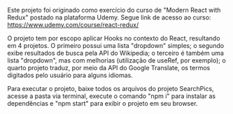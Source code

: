 Este projeto foi originado como exercício do curso de "Modern React with Redux" postado na plataforma Udemy. Segue link de acesso ao curso: https://www.udemy.com/course/react-redux/

O projeto tem por escopo aplicar Hooks no contexto do React, resultando em 4 projetos. O primeiro possui uma lista "dropdown" simples; o segundo exibe resultados de busca pela API do Wikipedia; o terceiro é também uma lista "dropdown", mas com melhorias (utilização de useRef, por exemplo); o quarto projeto traduz, por meio da API do Google Translate, os termos digitados pelo usuário para alguns idiomas. 

Para executar o projeto, baixe todos os arquivos do projeto SearchPics, acesse a pasta via terminal, execute o comando "npm i" para instalar as dependências e "npm start" para exibir o projeto em seu browser.

